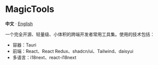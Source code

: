 # MagicTools
**中文** · [English](./README.md)

一个完全开源、轻量级、小体积的跨端开发者常用工具集。使用的技术包括：
- 容器：Tauri
- 前端：React、React Redux、shadcn/ui、Tailwind、daisyui
- 多语言：i18next、react-i18next